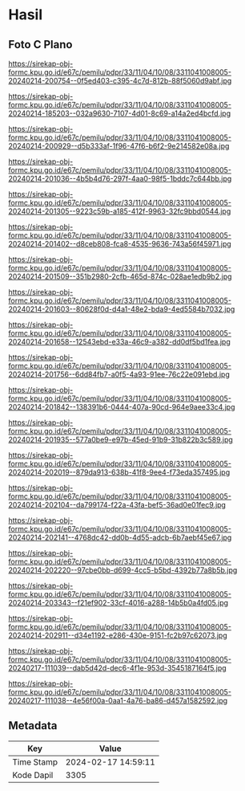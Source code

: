 # Hasil

## Foto C Plano

https://sirekap-obj-formc.kpu.go.id/e67c/pemilu/pdpr/33/11/04/10/08/3311041008005-20240214-200754--0f5ed403-c395-4c7d-812b-88f5060d9abf.jpg

https://sirekap-obj-formc.kpu.go.id/e67c/pemilu/pdpr/33/11/04/10/08/3311041008005-20240214-185203--032a9630-7107-4d01-8c69-a14a2ed4bcfd.jpg

https://sirekap-obj-formc.kpu.go.id/e67c/pemilu/pdpr/33/11/04/10/08/3311041008005-20240214-200929--d5b333af-1f96-47f6-b6f2-9e214582e08a.jpg

https://sirekap-obj-formc.kpu.go.id/e67c/pemilu/pdpr/33/11/04/10/08/3311041008005-20240214-201036--4b5b4d76-297f-4aa0-98f5-1bddc7c644bb.jpg

https://sirekap-obj-formc.kpu.go.id/e67c/pemilu/pdpr/33/11/04/10/08/3311041008005-20240214-201305--9223c59b-a185-412f-9963-32fc9bbd0544.jpg

https://sirekap-obj-formc.kpu.go.id/e67c/pemilu/pdpr/33/11/04/10/08/3311041008005-20240214-201402--d8ceb808-fca8-4535-9636-743a56f45971.jpg

https://sirekap-obj-formc.kpu.go.id/e67c/pemilu/pdpr/33/11/04/10/08/3311041008005-20240214-201509--351b2980-2cfb-465d-874c-028ae1edb9b2.jpg

https://sirekap-obj-formc.kpu.go.id/e67c/pemilu/pdpr/33/11/04/10/08/3311041008005-20240214-201603--80628f0d-d4a1-48e2-bda9-4ed5584b7032.jpg

https://sirekap-obj-formc.kpu.go.id/e67c/pemilu/pdpr/33/11/04/10/08/3311041008005-20240214-201658--12543ebd-e33a-46c9-a382-dd0df5bd1fea.jpg

https://sirekap-obj-formc.kpu.go.id/e67c/pemilu/pdpr/33/11/04/10/08/3311041008005-20240214-201756--6dd84fb7-a0f5-4a93-91ee-76c22e091ebd.jpg

https://sirekap-obj-formc.kpu.go.id/e67c/pemilu/pdpr/33/11/04/10/08/3311041008005-20240214-201842--138391b6-0444-407a-90cd-964e9aee33c4.jpg

https://sirekap-obj-formc.kpu.go.id/e67c/pemilu/pdpr/33/11/04/10/08/3311041008005-20240214-201935--577a0be9-e97b-45ed-91b9-31b822b3c589.jpg

https://sirekap-obj-formc.kpu.go.id/e67c/pemilu/pdpr/33/11/04/10/08/3311041008005-20240214-202019--879da913-638b-41f8-9ee4-f73eda357495.jpg

https://sirekap-obj-formc.kpu.go.id/e67c/pemilu/pdpr/33/11/04/10/08/3311041008005-20240214-202104--da799174-f22a-43fa-bef5-36ad0e01fec9.jpg

https://sirekap-obj-formc.kpu.go.id/e67c/pemilu/pdpr/33/11/04/10/08/3311041008005-20240214-202141--4768dc42-dd0b-4d55-adcb-6b7aebf45e67.jpg

https://sirekap-obj-formc.kpu.go.id/e67c/pemilu/pdpr/33/11/04/10/08/3311041008005-20240214-202220--97cbe0bb-d699-4cc5-b5bd-4392b77a8b5b.jpg

https://sirekap-obj-formc.kpu.go.id/e67c/pemilu/pdpr/33/11/04/10/08/3311041008005-20240214-203343--f21ef902-33cf-4016-a288-14b5b0a4fd05.jpg

https://sirekap-obj-formc.kpu.go.id/e67c/pemilu/pdpr/33/11/04/10/08/3311041008005-20240214-202911--d34e1192-e286-430e-9151-fc2b97c62073.jpg

https://sirekap-obj-formc.kpu.go.id/e67c/pemilu/pdpr/33/11/04/10/08/3311041008005-20240217-111039--dab5d42d-dec6-4f1e-953d-3545187164f5.jpg

https://sirekap-obj-formc.kpu.go.id/e67c/pemilu/pdpr/33/11/04/10/08/3311041008005-20240217-111038--4e56f00a-0aa1-4a76-ba86-d457a1582592.jpg


## Metadata

| Key        | Value               |
| ---------- | ------------------- |
| Time Stamp | 2024-02-17 14:59:11 |
| Kode Dapil | 3305                |



